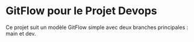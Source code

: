 # GitFlow pour le Projet Devops

Ce projet suit un modèle GitFlow simple avec deux branches principales : main et dev.
